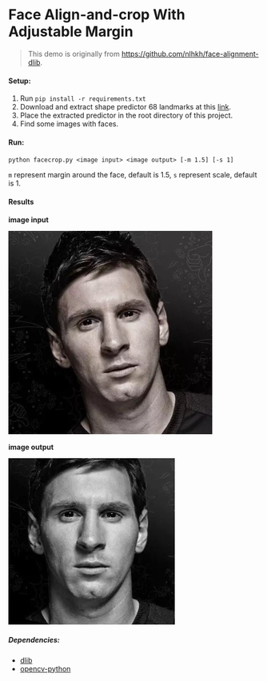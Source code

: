 # Face Align-and-crop With Adjustable Margin

> This demo is originally from https://github.com/nlhkh/face-alignment-dlib.

#### Setup:

1. Run `pip install -r requirements.txt`
2. Download and extract shape predictor 68 landmarks at this [link](http://dlib.net/files/shape_predictor_68_face_landmarks.dat.bz2).
3. Place the extracted predictor in the root directory of this project.
4. Find some images with faces.

#### Run:

```
python facecrop.py <image input> <image output> [-m 1.5] [-s 1]
```

`m` represent margin around the face, default is 1.5, `s` represent scale, default is 1.

#### Results

**image input**

![Messi](./Messi.jpg)

**image output**

![res](./res.jpg)


##### Dependencies:

- [dlib](http://dlib.net/)
- [opencv-python](http://docs.opencv.org/3.0-beta/doc/py_tutorials/py_tutorials.html)